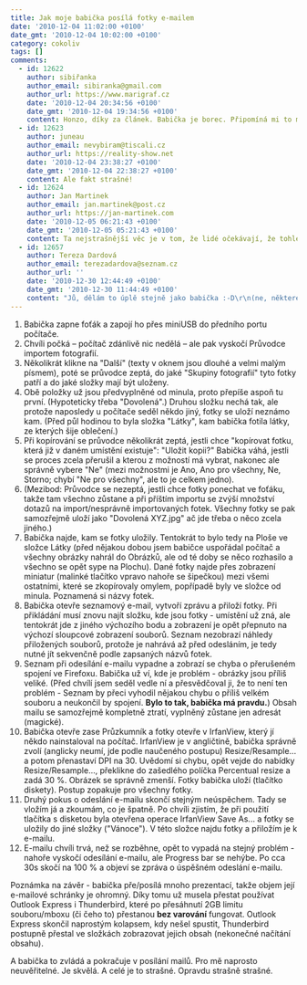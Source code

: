 ```yaml
---
title: Jak moje babička posílá fotky e-mailem
date: '2010-12-04 11:02:00 +0100'
date_gmt: '2010-12-04 10:02:00 +0100'
category: cokoliv
tags: []
comments:
  - id: 12622
    author: sibiřanka
    author_email: sibiranka@gmail.com
    author_url: https://www.marigraf.cz
    date: '2010-12-04 20:34:56 +0100'
    date_gmt: '2010-12-04 19:34:56 +0100'
    content: Honzo, díky za článek. Babička je borec. Připomíná mi to moji matiku - sérií špatných postupů ke správnému výsledku.
  - id: 12623
    author: juneau
    author_email: nevybiram@tiscali.cz
    author_url: https://reality-show.net
    date: '2010-12-04 23:38:27 +0100'
    date_gmt: '2010-12-04 22:38:27 +0100'
    content: Ale fakt strašné!
  - id: 12624
    author: Jan Martinek
    author_email: jan.martinek@post.cz
    author_url: https://jan-martinek.com
    date: '2010-12-05 06:21:43 +0100'
    date_gmt: '2010-12-05 05:21:43 +0100'
    content: Ta nejstrašnější věc je v tom, že lidé očekávají, že tohle je normální způsob, jak s počítačem pracovat. Očekávají tu spoustu kroků, které se jim zdají nesmyslné a zároveň nevyhnutelné, a programy tak složité, že je nikdy nemůžou zvládnout. Ach jo :/
  - id: 12657
    author: Tereza Dardová
    author_email: terezadardova@seznam.cz
    author_url: ''
    date: '2010-12-30 12:44:49 +0100'
    date_gmt: '2010-12-30 11:44:49 +0100'
    content: "Jů, dělám to úplě stejně jako babička :-D\r\n(ne, některé věci umím, ale jiné zase ne - třeba zmenšit si fotky)\r\nJen když mi takhle seznam kvůli velikosti souborů spadne (vím už kolik fotek max můžu poslat, tak je pošlu ve více mailech a nebo pečlivě vybírám :) ), uloží se mi do rozepsaných i text a stačí jen znovu přidat přílohy."
---
```

<ol>
<li>Babička zapne foťák a zapojí ho přes miniUSB do předního portu počítače.</li>
<li>Chvíli počká – počítač zdánlivě nic nedělá – ale pak vyskočí Průvodce importem fotografií.</li>
<li>Několikrát klikne na "Další" (texty v oknem jsou dlouhé a velmi malým písmem), poté se průvodce zeptá, do jaké "Skupiny fotografií" tyto fotky patří a do jaké složky mají být uloženy.</li>
<li>Obě položky už jsou předvyplněné od minula, proto přepíše aspoň tu první. (Hypoteticky třeba "Dovolená".) Druhou složku nechá tak, ale protože naposledy u počítače seděl někdo jiný, fotky se uloží neznámo kam. (Před půl hodinou to byla složka "Látky", kam babička fotila látky, ze kterých šije oblečení.)</li>
<li>Při kopírování se průvodce několikrát zeptá, jestli chce "kopírovat fotku, která již v daném umístění existuje": "Uložit kopii?" Babička váhá, jestli se proces zcela přerušil a kterou z možností má vybrat, nakonec ale správně vybere "Ne" (mezi možnostmi je Ano, Ano pro všechny, Ne, Storno; chybí "Ne pro všechny", ale to je celkem jedno).</li>
<li>(Mezibod: Průvodce se nezeptá, jestli chce fotky ponechat ve foťáku, takže tam všechno zůstane a při příštím importu se zvýší množství dotazů na import/nesprávně importovaných fotek. Všechny fotky se pak samozřejmě uloží jako "Dovolená XYZ.jpg" ač jde třeba o něco zcela jiného.)</li>
<li>Babička najde, kam se fotky uložily. Tentokrát to bylo tedy na Ploše ve složce Látky (před nějakou dobou jsem babičce uspořádal počítač a všechny obrázky nahrál do Obrázků, ale od té doby se něco rozhasilo a všechno se opět sype na Plochu). Dané fotky najde přes zobrazení miniatur (malinké tlačítko vpravo nahoře se šipečkou) mezi všemi ostatními, které se zkopírovaly omylem, popřípadě byly ve složce od minula. Poznamená si názvy fotek.</li>
<li>Babička otevře seznamový e-mail, vytvoří zprávu a přiloží fotky. Při přikládání musí znovu najít složku, kde jsou fotky - umístění už zná, ale tentokrát jde z jiného výchozího bodu a zobrazení je opět přepnuto na výchozí sloupcové zobrazení souborů. Seznam nezobrazí náhledy přiložených souborů, protože je nahrává až před odesláním, je tedy nutné jít sekvenčně podle zapsaných názvů fotek.</li>
<li>Seznam při odesílání e-mailu vypadne a zobrazí se chyba o přerušeném spojení ve Firefoxu. Babička už ví, kde je problém - obrázky jsou příliš veliké. (Před chvílí jsem seděl vedle ní a přesvědčoval ji, že to není ten problém - Seznam by přeci vyhodil nějakou chybu o příliš velkém souboru a neukončil by spojení. <strong>Bylo to tak, babička má pravdu.</strong>) Obsah mailu se samozřejmě kompletně ztratí, vyplněný zůstane jen adresát (magické).</li>
<li>Babička otevře zase Průzkumník a fotky otevře v IrfanView, který jí někdo nainstaloval na počítač. IrfanView je v angličtině, babička správně zvolí (anglicky neumí, jde podle naučeného postupu) Resize/Resample... a potom přenastaví DPI na 30. Uvědomí si chybu, opět vejde do nabídky Resize/Resample..., překlikne do zašedlého políčka Percentual resize a zadá 30 %. Obrázek se správně zmenší. Fotky babička uloží (tlačítko diskety). Postup zopakuje pro všechny fotky.</li>
<li>Druhý pokus o odeslání e-mailu skončí stejným neúspěchem. Tady se vložím já a zkoumám, co je špatně. Po chvíli zjistím, že při použití tlačítka s disketou byla otevřena operace IrfanView Save As... a fotky se uložily do jiné složky ("Vánoce"). V této složce najdu fotky a přiložím je k e-mailu.</li>
<li>E-mailu chvíli trvá, než se rozběhne, opět to vypadá na stejný problém - nahoře vyskočí odesílání e-mailu, ale Progress bar se nehýbe. Po cca 30s skočí na 100 % a objeví se zpráva o úspěšném odeslání e-mailu.</li>
</ol>
<p>Poznámka na závěr - babička pře/posílá mnoho prezentací, takže objem její e-mailové schránky je ohromný. Díky tomu už musela přestat používat Outlook Express i Thunderbird, které po přesáhnutí 2GB limitu souboru/mboxu (či čeho to) přestanou <strong>bez varování</strong> fungovat. Outlook Express skončil naprostým kolapsem, kdy nešel spustit, Thunderbird postupně přestal ve složkách zobrazovat jejich obsah (nekonečné načítání obsahu).</p>
<p>A babička to zvládá a pokračuje v posílání mailů. Pro mě naprosto neuvěřitelné. Je skvělá. A celé je to strašné. Opravdu strašně strašné.</p>
